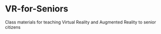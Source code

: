 # VR-for-Seniors
Class materials for teaching Virtual Reality and Augmented Reality to senior citizens
